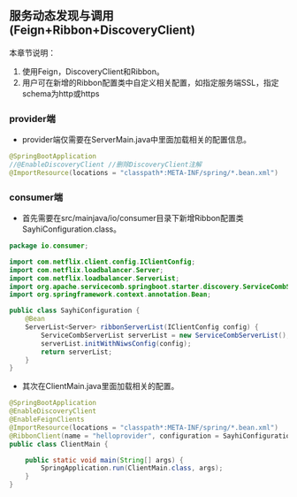 ## 服务动态发现与调用\(Feign+Ribbon+DiscoveryClient\)

本章节说明：

1. 使用Feign，DiscoveryClient和Ribbon。
2. 用户可在新增的Ribbon配置类中自定义相关配置，如指定服务端SSL，指定schema为http或https

### provider端

* provider端仅需要在ServerMain.java中里面加载相关的配置信息。

```java
@SpringBootApplication
//@EnableDiscoveryClient //删除DiscoveryClient注解
@ImportResource(locations = "classpath*:META-INF/spring/*.bean.xml")
```

### consumer端

* 首先需要在src/mainjava/io/consumer目录下新增Ribbon配置类SayhiConfiguration.class。

```java
package io.consumer;

import com.netflix.client.config.IClientConfig;
import com.netflix.loadbalancer.Server;
import com.netflix.loadbalancer.ServerList;
import org.apache.servicecomb.springboot.starter.discovery.ServiceCombServerList;
import org.springframework.context.annotation.Bean;

public class SayhiConfiguration {
    @Bean
    ServerList<Server> ribbonServerList(IClientConfig config) {
        ServiceCombServerList serverList = new ServiceCombServerList();
        serverList.initWithNiwsConfig(config);
        return serverList;
    }
}
```

* 其次在ClientMain.java里面加载相关的配置。

```java
@SpringBootApplication
@EnableDiscoveryClient
@EnableFeignClients
@ImportResource(locations = "classpath*:META-INF/spring/*.bean.xml")
@RibbonClient(name = "helloprovider", configuration = SayhiConfiguration.class)
public class ClientMain {

    public static void main(String[] args) {
        SpringApplication.run(ClientMain.class, args);
    }
}
```